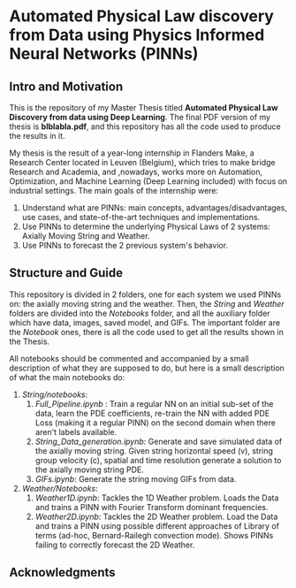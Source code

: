 # Automated Physical Law discovery from Data using Physics Informed Neural Networks (PINNs)

## Intro and Motivation

This is the repository of my Master Thesis titled **Automated Physical Law Discovery from data using Deep Learning**. The final PDF version of my thesis is **blblabla.pdf**, and this repository has all the code used to produce the results in it.

My thesis is the result of a year-long internship in Flanders Make, a Research Center located in Leuven (Belgium), which tries to make bridge Research and Academia, and ,nowadays, works more on Automation, Optimization, and Machine Learning (Deep Learning  included) with focus on industrial settings.
The main goals of the internship were:

1. Understand what are PINNs: main concepts, advantages/disadvantages, use cases, and state-of-the-art techniques and implementations.
2. Use PINNs to determine the underlying Physical Laws of 2 systems: Axially Moving String and Weather.
3. Use PINNs to forecast the 2 previous system's behavior.


## Structure and Guide 

This repository is divided in 2 folders, one for each system we used PINNs on: the axially moving string and the weather. Then, the *String* and *Weather* folders are divided into the *Notebooks* folder, and all the auxiliary folder which have data, images, saved model, and GIFs. The important folder are the *Notebook* ones, there is all the code used to get all the results shown in the Thesis.


All notebooks should be commented and accompanied by a small description of what they are supposed to do, but here is a small description of what the main notebooks do:

1. *String/notebooks*:
    1. *Full_Pipeline.ipynb* : Train a regular NN on an initial sub-set of the data, learn the PDE coefficients, re-train the NN with added PDE Loss (making it a regular PINN) on the second domain when there aren't labels available.
    2. *String_Data_generation.ipynb*: Generate and save simulated data of the axially moving string. Given string horizontal speed (v), string group velocity (c), spatial and time resolution generate a solution to the axially moving string PDE.
    3. *GIFs.ipynb*: Generate the string moving GIFs from data.
2. *Weather/Notebooks*:
    1. *Weather1D.ipynb*: Tackles the 1D Weather problem. Loads the Data and trains a PINN with Fourier Transform dominant frequencies.
    2. *Weather2D.ipynb*: Tackles the 2D Weather problem. Load the Data and trains a PINN using possible different approaches of Library of terms (ad-hoc, Bernard-Railegh convection mode). Shows PINNs failing to correctly forecast the 2D Weather.
 
## Acknowledgments

